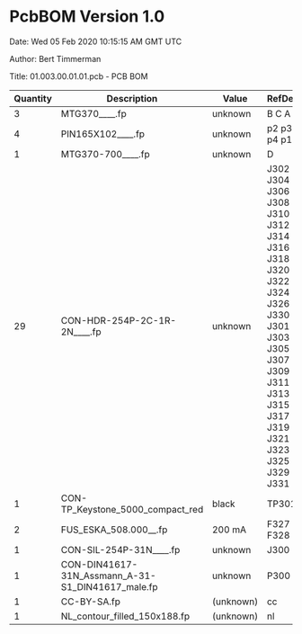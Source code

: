 # PcbBOM Version 1.0

Date: Wed 05 Feb 2020 10:15:15 AM GMT UTC

Author: Bert Timmerman

Title: 01.003.00.01.01.pcb - PCB BOM

| Quantity | Description | Value | RefDes |
|----------|-------------|-------|--------|
| 3 | MTG370____.fp | unknown | B C A |
| 4 | PIN165X102____.fp | unknown | p2 p3 p4 p1 |
| 1 | MTG370-700____.fp | unknown | D |
| 29 | CON-HDR-254P-2C-1R-2N____.fp | unknown | J302 J304 J306 J308 J310 J312 J314 J316 J318 J320 J322 J324 J326 J330 J301 J303 J305 J307 J309 J311 J313 J315 J317 J319 J321 J323 J325 J329 J331 |
| 1 | CON-TP_Keystone_5000_compact_red | black | TP301 |
| 2 | FUS_ESKA_508.000__.fp | 200 mA | F327 F328 |
| 1 | CON-SIL-254P-31N____.fp | unknown | J300 |
| 1 | CON-DIN41617-31N_Assmann_A-31-S1_DIN41617_male.fp | unknown | P300 |
| 1 | CC-BY-SA.fp | (unknown) | cc |
| 1 | NL_contour_filled_150x188.fp | (unknown) | nl |
